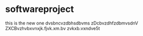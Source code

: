 # softwareproject
this is the new one
dvsbncvzdbhsdbvms
zDcbvzdhfzdbmvsdnV
ZXCBvzhvbxvnxjk.fjvk.xm.bv
zvkxb.vxndve5t

